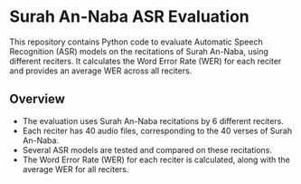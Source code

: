 # Surah An-Naba ASR Evaluation

This repository contains Python code to evaluate Automatic Speech Recognition (ASR) models on the recitations of Surah An-Naba, using different reciters. It calculates the Word Error Rate (WER) for each reciter and provides an average WER across all reciters.

## Overview

- The evaluation uses Surah An-Naba recitations by 6 different reciters.
- Each reciter has 40 audio files, corresponding to the 40 verses of Surah An-Naba.
- Several ASR models are tested and compared on these recitations.
- The Word Error Rate (WER) for each reciter is calculated, along with the average WER for all reciters.
